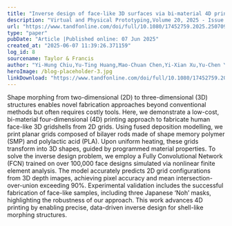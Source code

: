 ```yaml
---
title: "Inverse design of face-like 3D surfaces via bi-material 4D printing and shape morphing"
description: "Virtual and Physical Prototyping,Volume 20, 2025 - Issue 1"
url: "https://www.tandfonline.com/doi/full/10.1080/17452759.2025.2507099"
type: "paper"
pubDate: "Article |Published online: 07 Jun 2025"
created_at: "2025-06-07 11:39:26.371159"
log_id: 8
sourcename: Taylor & Francis
author: "Yi-Hung Chiu,Yu-Ting Huang,Mao-Chuan Chen,Yi-Xian Xu,Yu-Chen Yen&Jia-Yang Juang"
heroImage: /blog-placeholder-3.jpg
linkDownload: "https://www.tandfonline.com/doi/full/10.1080/17452759.2025.2507099"
---
```


Shape morphing from two-dimensional (2D) to three-dimensional (3D) structures enables novel fabrication approaches beyond conventional methods but often requires costly tools. Here, we demonstrate a low-cost, bi-material four-dimensional (4D) printing approach to fabricate human face-like 3D gridshells from 2D grids. Using fused deposition modelling, we print planar grids composed of bilayer rods made of shape memory polymer (SMP) and polylactic acid (PLA). Upon uniform heating, these grids transform into 3D shapes, guided by programmed material properties. To solve the inverse design problem, we employ a Fully Convolutional Network (FCN) trained on over 100,000 face designs simulated via nonlinear finite element analysis. The model accurately predicts 2D grid configurations from 3D depth images, achieving pixel accuracy and mean intersection-over-union exceeding 90%. Experimental validation includes the successful fabrication of face-like samples, including three Japanese ‘Noh’ masks, highlighting the robustness of our approach. This work advances 4D printing by enabling precise, data-driven inverse design for shell-like morphing structures.
